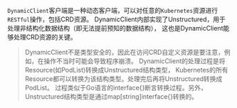 `DynamicClient`客户端是一种动态客户端，可以对任意的`Kubernetes`资源进行`RESTful`操作，包括CRD资源。
DynamicClient内部实现了Unstructured，用于处理非结构化数据结构（即无法提前预知的数据结构），
这也是DynamicClient能够处理CRD资源的关键。

> DynamicClient不是类型安全的，因此在访问CRD自定义资源是要注意，例如，在操作不当时可能会导致程序崩溃。
> DynamicClient的处理过程是将Resource(如PodList)转换成Unstructured结构类型，
> Kubernetes的所有Resource都可以转换为该结构类型。处理完后再将Unstructured转换成PodList。
> 过程类似于Go语言的interface{}断言转换过程。另外，Unstructured结构类型是通过map[string]interface{}转换的。